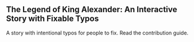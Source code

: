 ## The Legend of King Alexander: An Interactive Story with Fixable Typos

A story with intentional typos for people to fix. Read the contribution guide.